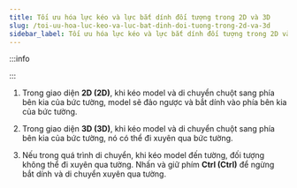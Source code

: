 ```yaml
---
title: Tối ưu hóa lực kéo và lực bắt dính đối tượng trong 2D và 3D
slug: /toi-uu-hoa-luc-keo-va-luc-bat-dinh-doi-tuong-trong-2d-va-3d
sidebar_label: Tối ưu hóa lực kéo và lực bắt dính đối tượng trong 2D và 3D
---
```


:::info

:::

1. Trong giao diện **2D (2D)**, khi kéo model và di chuyển chuột sang phía bên kia của bức tường, model sẽ đảo ngược và bắt dính vào phía bên kia của bức tường.

2. Trong giao diện **3D (3D)**, khi kéo model và di chuyển chuột sang phía bên kia của bức tường, nó có thể đi xuyên qua bức tường.

3. Nếu trong quá trình di chuyển, khi kéo model đến tường, đối tượng không thể đi xuyên qua tường. Nhấn và giữ phím **Ctrl (Ctrl)** để ngừng bắt dính và di chuyển xuyên qua tường.